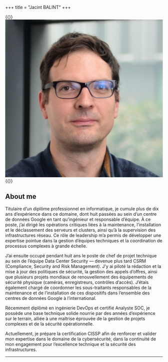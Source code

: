 +++
title = "Jacint BALINT"
+++

{{<gallery>}}
  <img src="feature.jpg" class="grid-w20 rounded-full" />
{{</gallery>}}

## About me

Titulaire d’un diplôme professionnel en informatique, je cumule plus de dix ans d’expérience dans ce domaine, dont huit passées au sein d’un centre de données Google en tant qu’ingénieur et responsable d’équipe. À ce poste, j’ai dirigé les opérations critiques liées à la maintenance, l’installation et le déclassement des serveurs et clusters, ainsi qu’à la supervision des infrastructures réseau. Ce rôle de leadership m’a permis de développer une expertise pointue dans la gestion d’équipes techniques et la coordination de processus complexes à grande échelle.

J’ai ensuite occupé pendant huit ans le poste de chef de projet technique au sein de l’équipe Data Center Security — devenue plus tard CSRM (Compliance, Security and Risk Management). J’y ai piloté la rédaction et la mise à jour des politiques de sécurité, la gestion des appels d’offres, ainsi que plusieurs projets mondiaux de renouvellement des équipements de sécurité physique (caméras, enregistreurs, contrôles d’accès). J’étais également chargé de coordonner les sous-traitants responsables de la maintenance et de l’installation de ces dispositifs dans l’ensemble des centres de données Google à l’international.

Récemment diplômé en ingénierie DevOps et certifié Analyste SOC, je possède une base technique solide nourrie par des années d’expérience sur le terrain, alliée à une maîtrise éprouvée de la gestion de projets complexes et de la sécurité opérationnelle. 

Actuellement, je prépare la certification CISSP afin de renforcer et valider mon expertise dans le domaine de la cybersécurité, dans la continuité de mon engagement pour l’excellence technique et la sécurité des infrastructures.

***
